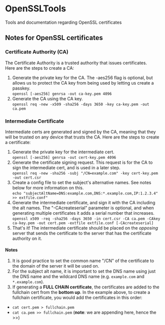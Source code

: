 # OpenSSLTools
Tools and documentation regarding OpenSSL certificates

## Notes for OpenSSL certificates

### Certificate Authority (CA)
The Certificate Authority is a trusted authority that issues certificates.  
Here are the steps to create a CA:  
1. Generate the private key for the CA. The -aes256 flag is optional, but allows us to protect the CA key from being used by letting us create a passkey.  
`openssl [-aes256] genrsa -out ca-key.pem 4096`
2. Generate the CA using the CA key.  
`openssl req -new -x509 -sha256 -days 3650 -key ca-key.pem -out ca.pem`
  

### Intermediate Certificate
Intermediate certs are generated and signed by the CA, meaning that they will be trusted on any device that trusts the CA. Here are the steps to create a certificate:  
1. Generate the private key for the intermediate cert.  
`openssl [-aes256] genrsa -out cert-key.pem 4096`
2. Generate the certificate signing request. This request is for the CA to sign the intermediate cert, and is used in a later step.  
`openssl req -new -sha256 -subj "/CN=example.com" -key cert-key.pem -out cert.csr`  
3. Create a config file to set the subject's alternative names. See notes below for more information on this.  
`echo "subjectAltName=DNS:example.com,DNS:*.example.com,IP:1.2.3.4" >> extfile.conf"`  
4. Generate the intermediate certificate, and sign it with the CA including the alt names. The "-CAcreateserial" parameter is optional, and when generating multiple certificates it adds a serial number that increases.  
`openssl x509 -req -sha256 -days 3650 -in cert.csr -CA ca.pem -CAkey ca-key.pem -out cert.pem -extfile extfile.conf [-CAcreateserial]`
5. That's it! The intermediate certificate should be placed on the *opposing* server that sends the certificate to the server that has the certificate authority on it.
  
  
#### Notes
1. It is good practice to set the common name "/CN" of the certificate to the domain of the server it will be used on.
2. For the subject alt name, it is important to set the DNS name using just the DNS name and the wildcard DNS name (e.g. `example.com` and `*.example.com`).
3. If generating a **FULL CHAIN certificate**, the certificates are added to the fullchain cert from the **bottom up**. In the example above, to create a fullchain certificate, you would add the certificates in this order:
- `cat cert.pem > fullchain.pem`
- `cat ca.pem >> fullchain.pem` (**note**: we are appending here, hence the >>)
  